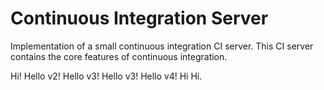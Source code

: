 # Continuous Integration Server
Implementation of a small continuous integration CI server. This CI server contains the core features of continuous integration.

Hi!
Hello v2!
Hello v3!
Hello v3!
Hello v4!
Hi
Hi.
